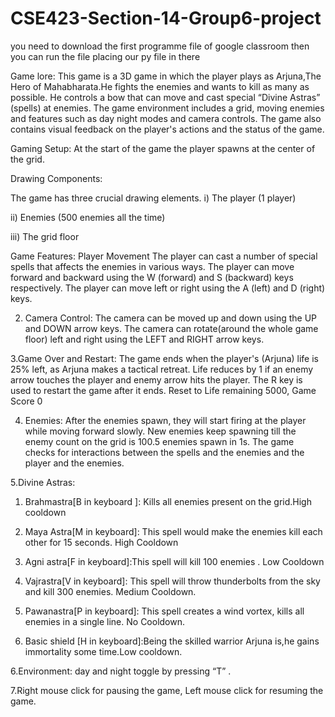 # CSE423-Section-14-Group6-project





you need to download the first programme file of google classroom then you can run the file placing our py file in there

Game lore:
This game is a 3D game in which the player plays as Arjuna,The Hero of Mahabharata.He fights the enemies and wants to kill as many as possible. He controls a bow that can move and cast special “Divine Astras” (spells) at enemies. The game environment includes a grid, moving enemies and features such as day night modes and camera controls. The game also contains visual feedback on the player's actions and the status of the game.

Gaming Setup:
 At the start of the game the player spawns at the center of the grid.
 
Drawing Components:

 The game has three crucial drawing elements.
i) The player (1 player)

ii) Enemies (500 enemies all the time)

iii) The grid floor

Game Features:
Player Movement
The player can cast a number of special spells that affects the enemies in various ways.
The player can move forward and backward using the W (forward) and  S (backward) keys respectively.
The player can move left or right using the A (left) and D (right) keys.
 
2. Camera Control:
The camera can be moved up and down using the UP and DOWN arrow keys.
The camera can rotate(around the whole game floor) left and right using the LEFT and RIGHT arrow keys.


3.Game Over and Restart:
The game ends when the player's (Arjuna) life is 25% left, as Arjuna makes a tactical retreat. 
 Life reduces by 1 if an enemy arrow touches the player and enemy arrow hits the player.
The R key is used to restart the game after it ends.
 Reset to Life remaining 5000, Game Score 0

4. Enemies:
After the enemies spawn, they will start firing at the player while moving forward slowly.
New enemies keep spawning till the enemy count on the grid is 100.5 enemies spawn in  1s.
The game checks for interactions between the spells and the enemies and the player and the enemies.  
 
5.Divine Astras:
1) Brahmastra[B in keyboard ]: Kills all enemies present on the grid.High cooldown

2) Maya Astra[M in keyboard]: This spell would make the enemies kill each other for 15 seconds. High Cooldown
 
3) Agni astra[F in keyboard]:This spell will kill 100 enemies . Low Cooldown

4) Vajrastra[V in keyboard]: This spell will throw thunderbolts from the sky and kill 300 enemies. Medium Cooldown.

5) Pawanastra[P in keyboard]: This spell creates a wind vortex, kills all enemies in a single line. No Cooldown.

6) Basic shield [H in keyboard]:Being the skilled warrior Arjuna is,he gains immortality some time.Low cooldown.
   
 

6.Environment: day and night toggle by pressing “T” .
 
7.Right mouse click for pausing the game, Left mouse click for resuming the game.

 
 

 

